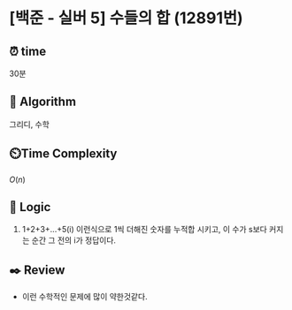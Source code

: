 # [백준 - 실버 5] 수들의 합 (12891번)

## ⏰ **time**

30분

## :pushpin: **Algorithm**

그리디, 수학

## ⏲️**Time Complexity**

$O(n)$

## :round_pushpin: **Logic**

1. 1+2+3+...+5(i) 이런식으로 1씩 더해진 숫자를 누적합 시키고, 이 수가 s보다 커지는 순간 그 전의 i가 정답이다.

## :black_nib: **Review**

- 이런 수학적인 문제에 많이 약한것같다.
